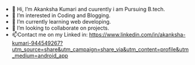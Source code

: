 - 👋 Hi, I’m Akanksha Kumari and cuurently i am Pursuing B.tech.
- 👀 I’m interested in Coding and Blogging.
- 🌱 I’m currently learning web developing.
- 💞️ I’m looking to collaborate on projects.
- 📫Contact me on my Linked in: https://www.linkedin.com/in/akanksha-kumari-944549267?utm_source=share&utm_campaign=share_via&utm_content=profile&utm_medium=android_app

<!---
akankshachoubey/akankshachoubey is a ✨ special ✨ repository because its `README.md` (this file) appears on your GitHub profile.
You can click the Preview link to take a look at your changes.
--->
